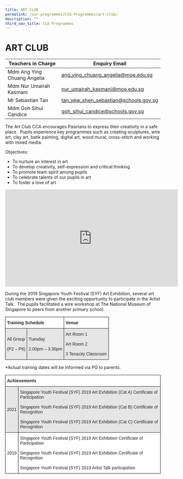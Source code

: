 ```yaml
---
title: ART CLUB
permalink: /our-programmes/CCA-Programmes/art-club/
description: ""
third_nav_title: CCA Programmes
---
```

# **ART CLUB**





|Teachers in Charge | Enquiry Email | 
| -------- | -------- | 
|Mdm Ang Ying Chuang Angelia   | ang_ying_chuang_angelia@moe.edu.sg   | 
|Mdm Nur Umairah Kasmani   | nur_umairah_kasmani@moe.edu.sg   | 
|Mr Sebastian Tan   | tan_yew_shen_sebastian@schools.gov.sg   | 
|Mdm Goh Sihui Candice   | goh_sihui_candice@schools.gov.sg   | 



The Art Club CCA encourages Pasirians to express their creativity in a safe place.  Pupils experience key programmes such as creating sculptures, wire art, clay art, batik painting, digital art, wood mural, cross-stitch and working with mixed media.

Objectives:

*   To nurture an interest in art
*   To develop creativity, self-expression and critical thinking
*   To promote team spirit among pupils
*   To celebrate talents of our pupils in art
*   To foster a love of art

<iframe width="560" height="315" src="https://www.youtube.com/embed/r5ZKfpa709w" title="YouTube video player" frameborder="0" allow="accelerometer; autoplay; clipboard-write; encrypted-media; gyroscope; picture-in-picture; web-share" allowfullscreen></iframe>

During the 2019 Singapore Youth Festival (SYF) Art Exhibition, several art club members were given the exciting opportunity to participate in the Artist Talk.  The pupils facilitated a wire workshop at The National Museum of Singapore to peers from another primary school.






<table style="border-collapse:collapse;border-spacing:0" class="tg"><thead><tr><th style="background-color:#FFF;border-color:#000000;border-style:solid;border-width:1px;color:#222;font-family:Arial, sans-serif;font-size:14px;font-weight:bold;overflow:hidden;padding:10px 5px;text-align:left;vertical-align:top;word-break:normal" colspan="2"><span style="font-weight:bold">Training Schedule</span></th><th style="background-color:#FFF;border-color:#000000;border-style:solid;border-width:1px;color:#222;font-family:Arial, sans-serif;font-size:14px;font-weight:bold;overflow:hidden;padding:10px 5px;text-align:left;vertical-align:top;word-break:normal"><span style="font-weight:bold">Venue</span></th></tr></thead><tbody><tr><td style="background-color:#E6E6E6;border-color:#000000;border-style:solid;border-width:1px;color:#222;font-family:Arial, sans-serif;font-size:14px;overflow:hidden;padding:10px 5px;text-align:left;vertical-align:middle;word-break:normal">All  Group<br><br>(P2 – P6)</td><td style="background-color:#E6E6E6;border-color:#000000;border-style:solid;border-width:1px;color:#222;font-family:Arial, sans-serif;font-size:14px;overflow:hidden;padding:10px 5px;text-align:left;vertical-align:middle;word-break:normal">Tuesday<br><br>2.00pm – 3.30pm</td><td style="background-color:#E6E6E6;border-color:#000000;border-style:solid;border-width:1px;color:#222;font-family:Arial, sans-serif;font-size:14px;overflow:hidden;padding:10px 5px;text-align:left;vertical-align:middle;word-break:normal">Art Room 1<br><br>Art Room 2<br><br>3 Tenacity Classroom</td></tr></tbody></table>

\*Actual training dates will be informed via PG to parents.


<table style="border-collapse:collapse;border-spacing:0" class="tg"><thead><tr><th style="background-color:#FFF;border-color:#000000;border-style:solid;border-width:1px;color:#222;font-family:Arial, sans-serif;font-size:14px;font-weight:bold;overflow:hidden;padding:10px 5px;text-align:left;vertical-align:top;word-break:normal" colspan="2"><span style="font-weight:bold">Achievements</span></th></tr></thead><tbody><tr><td style="background-color:#E6E6E6;border-color:#000000;border-style:solid;border-width:1px;color:#222;font-family:Arial, sans-serif;font-size:14px;overflow:hidden;padding:10px 5px;text-align:left;vertical-align:middle;word-break:normal">2021</td><td style="background-color:#E6E6E6;border-color:#000000;border-style:solid;border-width:1px;color:#222;font-family:Arial, sans-serif;font-size:14px;overflow:hidden;padding:10px 5px;text-align:left;vertical-align:middle;word-break:normal">Singapore Youth Festival (SYF) 2019 Art Exhibition (Cat A) Certificate of Participation<br><br>Singapore Youth Festival (SYF) 2019 Art Exhibition (Cat B) Certificate of Recognition<br><br>Singapore Youth Festival (SYF) 2019 Art Exhibition (Cat C) Certificate of Recognition</td></tr><tr><td style="background-color:#FFF;border-color:#000000;border-style:solid;border-width:1px;color:#222;font-family:Arial, sans-serif;font-size:14px;overflow:hidden;padding:10px 5px;text-align:left;vertical-align:middle;word-break:normal">2019</td><td style="background-color:#FFF;border-color:#000000;border-style:solid;border-width:1px;color:#222;font-family:Arial, sans-serif;font-size:14px;overflow:hidden;padding:10px 5px;text-align:left;vertical-align:middle;word-break:normal">Singapore Youth Festival (SYF) 2019 Art Exhibition Certificate of Participation<br><br>Singapore Youth Festival (SYF) 2019 Art Exhibition Certificate of Recognition<br><br>Singapore Youth Festival (SYF) 2019 Artist Talk participation</td></tr></tbody></table>